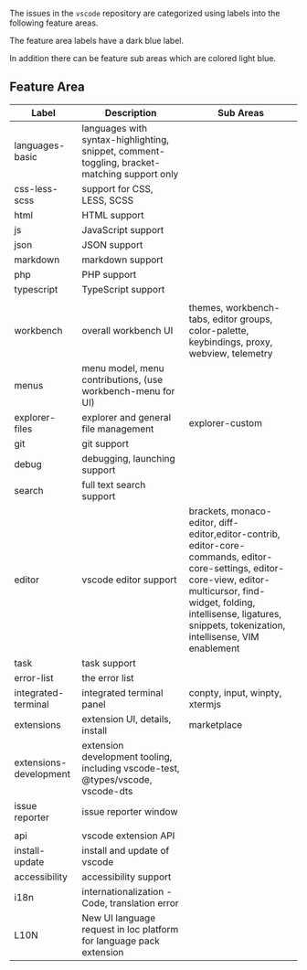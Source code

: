 The issues in the `vscode` repository are categorized using labels into the following feature areas.

The feature area labels have a dark blue label.

In addition there can be feature sub areas which are colored light blue.

## Feature Area
|Label|Description|Sub Areas|
|---|---|------|
|languages-basic|languages with syntax-highlighting, snippet, comment-toggling, bracket-matching support only||
|css-less-scss|support for CSS, LESS, SCSS||
|html|HTML support||
|js|JavaScript support||
|json|JSON support||
|markdown|markdown support||
|php|PHP support||
|typescript|TypeScript support||
|||
|workbench|overall workbench UI|themes, workbench-tabs, editor groups, color-palette, keybindings, proxy, webview, telemetry|
|menus|menu model, menu contributions, (use workbench-menu for UI)||
|explorer-files|explorer and general file management|explorer-custom|
|git|git support||
|debug|debugging, launching support||
|search|full text search support||
|editor|vscode editor support|brackets, monaco-editor, diff-editor,editor-contrib, editor-core-commands, editor-core-settings, editor-core-view, editor-multicursor, find-widget, folding, intellisense, ligatures, snippets, tokenization, intellisense, VIM enablement|
|task|task support||
|error-list|the error list||
|integrated-terminal|integrated terminal panel|conpty, input, winpty, xtermjs|
|extensions|extension UI, details, install|marketplace|
|extensions-development|extension development tooling, including vscode-test, @types/vscode, vscode-dts||
|issue reporter|issue reporter window||
|||
|api|vscode extension API||
|install-update|install and update of vscode||
|accessibility|accessibility support||
|i18n|internationalization - Code, translation error||
|L10N|New UI language request in loc platform for language pack extension||